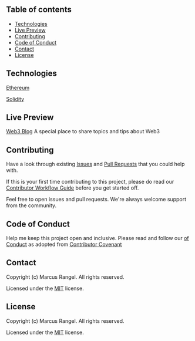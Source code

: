 








## Table of contents

- [Technologies](#technologies)
- [Live Preview](#live-preview)
- [Contributing](#contributing)
- [Code of Conduct](#code-of-conduct)
- [Contact](#contact)
- [License](#license)


## Technologies

[Ethereum](https://ethereum.org/en/)

[Solidity](https://soliditylang.org/)


## Live Preview

[Web3 Blog](https://full-stack-web3-blog.vercel.app/)
A special place to share topics and tips about Web3


## Contributing

Have a look through existing [Issues](https://github.com/marcusvbrangel/full-stack-web3-blog/issues) and [Pull Requests](https://github.com/marcusvbrangel/full-stack-web3-blog/pulls) that you could help with.

If this is your first time contributing to this project, please do read our [Contributor Workflow Guide](https://github.com/the-guild-org/Stack/blob/master/CONTRIBUTING.md) before you get started off.

Feel free to open issues and pull requests. We're always welcome support from the community.


## Code of Conduct

Help me keep this project open and inclusive. Please read and follow our [
of Conduct](https://github.com/the-guild-org/Stack/blob/master/CODE_OF_CONDUCT.md) as adopted from [Contributor Covenant](https://www.contributor-covenant.org/)



## Contact

Copyright (c) Marcus Rangel. All rights reserved.

Licensed under the [MIT](LICENSE.md) license.


## License

Copyright (c) Marcus Rangel. All rights reserved.

Licensed under the [MIT](LICENSE.md) license.


